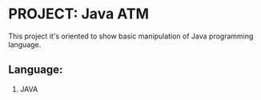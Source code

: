 # **PROJECT: Java ATM**

This project it's oriented to show basic manipulation of Java programming language.

## Language:

1. JAVA
